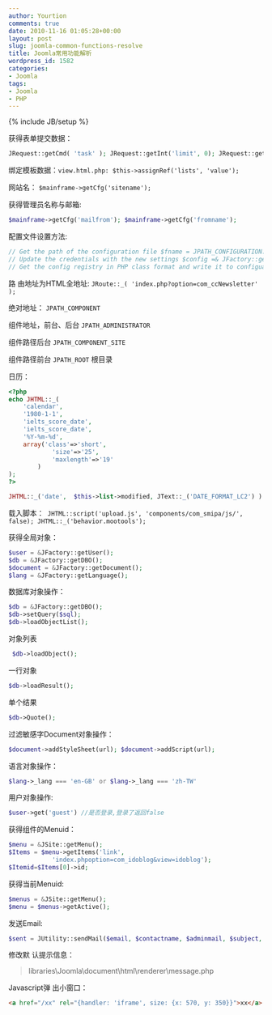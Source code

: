 ```yaml
---
author: Yourtion
comments: true
date: 2010-11-16 01:05:28+00:00
layout: post
slug: joomla-common-functions-resolve
title: Joomla常用功能解析
wordpress_id: 1582
categories:
- Joomla
tags:
- Joomla
- PHP
---
```

{% include JB/setup %}

获得表单提交数据： 

```php
JRequest::getCmd( 'task' ); JRequest::getInt('limit', 0); JRequest::getVar('message', '');
```

绑定模板数据：```view.html.php: $this->assignRef('lists', 'value');```

网站名： ```$mainframe->getCfg('sitename');```

获得管理员名称与邮箱:

```php
$mainframe->getCfg('mailfrom'); $mainframe->getCfg('fromname');
```

配置文件设置方法:

```php
// Get the path of the configuration file $fname = JPATH_CONFIGURATION.DS.'configuration.php';  // clear cache $cache = JFactory::getCache(); $cache->clean();
// Update the credentials with the new settings $config =& JFactory::getConfig(); $config->setValue('config.form_email', 'xxx');
// Get the config registry in PHP class format and write it to configuation.php jimport('[Joomla](http://joomla.kuaizhanbao.com/).filesystem.file'); if (!JFile::write($fname, $config->toString('PHP', 'config', array('class' => 'JConfig')))) { $msg = JText::_('ERRORCONFIGFILE'); }
```

路 由地址为HTML全地址: ```JRoute::_( 'index.php?option=com_ccNewsletter' );```

绝对地址： ```JPATH_COMPONENT```

组件地址，前台、后台 ```JPATH_ADMINISTRATOR```

组件路径后台 ```JPATH_COMPONENT_SITE```

组件路径前台 ```JPATH_ROOT``` 根目录

日历： 

```php
<?php 
echo JHTML::_(
	'calendar', 
	'1980-1-1', 
	'ielts_score_date', 
	'ielts_score_date', 
	'%Y-%m-%d', 
	array('class'=>'short', 
			'size'=>'25',  
			'maxlength'=>'19'
		)
); 
?>

JHTML::_('date',  $this->list->modified, JText::_('DATE_FORMAT_LC2') )
```

载入脚本：``` JHTML::script('upload.js', 'components/com_smipa/js/', false); JHTML::_('behavior.mootools');```

获得全局对象：

```php
$user = &JFactory::getUser(); 
$db = &JFactory::getDBO(); 
$document = &JFactory::getDocument(); 
$lang = &JFactory::getLanguage();
```

数据库对象操作：

```php
$db = &JFactory::getDBO();
$db->setQuery($sql); 
$db->loadObjectList();
```

对象列表

```php
 $db->loadObject();
```

一行对象 

```php
$db->loadResult();
```

单个结果

```php
$db->Quote();
```

过滤敏感字Document对象操作：

```php
$document->addStyleSheet(url); $document->addScript(url);
```

语言对象操作：

```php
$lang->_lang === 'en-GB' or $lang->_lang === 'zh-TW'
```

用户对象操作:

```php
$user->get('guest') //是否登录,登录了返回false
```

获得组件的Menuid：

```php
$menu = &JSite::getMenu(); 
$Items = $menu->getItems('link', 
			'index.phpoption=com_idoblog&view=idoblog'); 
$Itemid=$Items[0]->id;
```

获得当前Menuid:

```php
$menus = &JSite::getMenu(); 
$menu = $menus->getActive();
```

发送Email:

```php
$sent = JUtility::sendMail($email, $contactname, $adminmail, $subject, $body, true); if (!$sent) { $this->setError("Send email failed."); }
```

修改默 认提示信息：

>libraries\Joomla\document\html\renderer\message.php

Javascript弹 出小窗口：

```html
<a href="/xx" rel="{handler: 'iframe', size: {x: 570, y: 350}}">xx</a>
```
